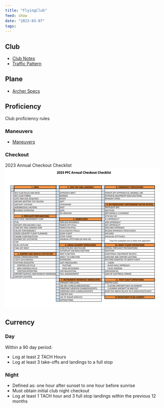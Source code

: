 ```yaml
---
title: "FlyingClub"
feed: show
date: "2023-03-07"
tags: 
---
```

## Club
- [Club Notes](notes/aviation/club/Club%20Notes.md)
- [Traffic Pattern](notes/aviation/PPL%20Training/Traffic%20Pattern.md)
## Plane
- [Archer Specs](notes/aviation/club/Archer%20Specs.md)

## Proficiency
Club proficiency rules
### Maneuvers
- [Maneuvers](notes/aviation/PPL%20Training/Maneuvers.md)

### Checkout
2023 Annual Checkout Checklist
![500](notes/aviation/club/images/2023Checkout.png)

## Currency
### Day
Within a 90 day period:
- Log at least 2 TACH Hours
- Log at least 3 take-offs and landings to a full stop
### Night
- Defined as: one hour after sunset to one hour before sunrise
- Must obtain initial club night checkout
- Log at least 1 TACH hour and 3 full stop landings within the previous 12 months

